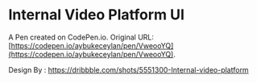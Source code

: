 # Internal Video Platform UI

A Pen created on CodePen.io. Original URL: [https://codepen.io/aybukeceylan/pen/VweooYQ](https://codepen.io/aybukeceylan/pen/VweooYQ).

Design By :
https://dribbble.com/shots/5551300-Internal-video-platform